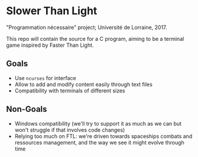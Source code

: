 # Slower Than Light

"Programmation nécessaire" project; Université de Lorraine, 2017.

This repo will contain the source for a C program, aiming to be a terminal game inspired by Faster Than Light.

## Goals
- Use `ncurses` for interface
- Allow to add and modify content easily through text files
- Compatibility with terminals of different sizes

## Non-Goals
- Windows compatibility (we'll try to support it as much as we can but won't struggle if that involves code changes)
- Relying too much on FTL: we're driven towards spaceships combats and ressources management, and the way we see it might evolve through time
